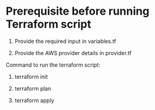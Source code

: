 # Prerequisite before running Terraform script

1) Provide the required input in variables.tf

2) Provide the AWS provider details in provider.tf

Command to run the terraform script:

1) terraform init

2) terraform plan

3) terraform apply

